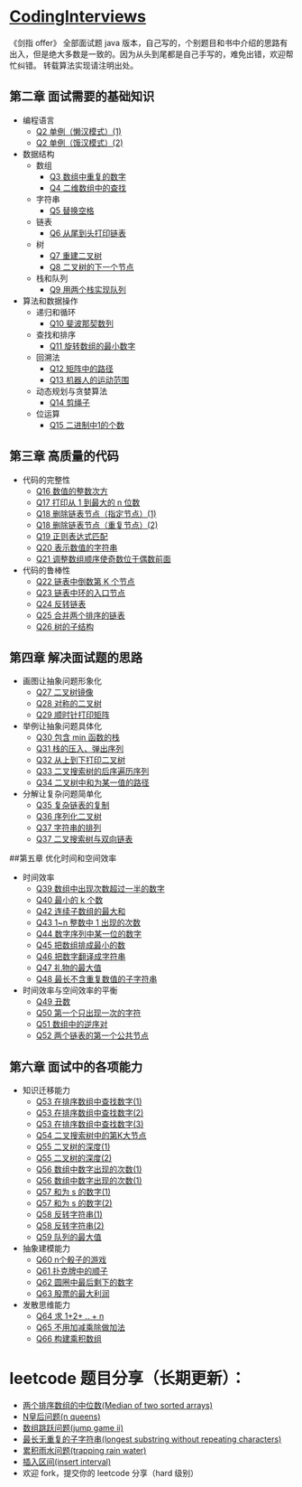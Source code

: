 # [CodingInterviews](https://github.com/flying1020/CodingInterviews)
《剑指 offer》 全部面试题 java 版本，自己写的，个别题目和书中介绍的思路有出入，但是绝大多数是一致的。因为从头到尾都是自己手写的，难免出错，欢迎帮忙纠错。
转载算法实现请注明出处。

## 第二章 面试需要的基础知识
- 编程语言
    - [Q2 单例（懒汉模式）(1)](https://github.com/flying1020/CodingInterviews/blob/master/src/test/java/chapter2/Q2_Singleton1.java)
    - [Q2 单例（饿汉模式）(2)](https://github.com/flying1020/CodingInterviews/blob/master/src/test/java/chapter2/Q2_Singleton2.java)
- 数据结构
    - 数组
        - [Q3 数组中重复的数字](https://github.com/flying1020/CodingInterviews/blob/master/src/test/java/chapter2/Q3_RepeatNumInArray.java)
        - [Q4 二维数组中的查找](https://github.com/flying1020/CodingInterviews/blob/master/src/test/java/chapter2/Q4_SearchInTwoDimensionArray.java)
    - 字符串
        - [Q5 替换空格](https://github.com/flying1020/CodingInterviews/blob/master/src/test/java/chapter2/Q5_ReplaceBlankInString.java)
    - 链表
        - [Q6 从尾到头打印链表](https://github.com/flying1020/CodingInterviews/blob/master/src/test/java/chapter2/Q6_PrintLinkedReverseOrder.java)
    - 树
        - [Q7 重建二叉树](https://github.com/flying1020/CodingInterviews/blob/master/src/test/java/chapter2/Q7_RebuildBinaryTree.java)
        - [Q8 二叉树的下一个节点](https://github.com/flying1020/CodingInterviews/blob/master/src/test/java/chapter2/Q8_FindNextNodeInTree.java)
    - 栈和队列
        - [Q9 用两个栈实现队列](https://github.com/flying1020/CodingInterviews/blob/master/src/test/java/chapter2/Q9_TowStackSimulateQueue.java)
- 算法和数据操作
    - 递归和循环  
        - [Q10 斐波那契数列](https://github.com/flying1020/CodingInterviews/blob/master/src/test/java/chapter2/Q10_Fibonacci.java)
    - 查找和排序
        - [Q11 旋转数组的最小数字](https://github.com/flying1020/CodingInterviews/blob/master/src/test/java/chapter2/Q11_FindMinimumInReversedArray.java)
    - 回溯法        
        - [Q12 矩阵中的路径](https://github.com/flying1020/CodingInterviews/blob/master/src/test/java/chapter2/Q12_PathInMatrix.java)
        - [Q13 机器人的运动范围](https://github.com/flying1020/CodingInterviews/blob/master/src/test/java/chapter2/Q13_RobotMove.java)
    - 动态规划与贪婪算法
        - [Q14 剪绳子](https://github.com/flying1020/CodingInterviews/blob/master/src/test/java/chapter2/Q14_CutString.java)
    - 位运算
        - [Q15 二进制中1的个数](https://github.com/flying1020/CodingInterviews/blob/master/src/test/java/chapter2/Q15_CountNumOfOneInBinaryNum.java)
## 第三章 高质量的代码
- 代码的完整性
    - [Q16 数值的整数次方](https://github.com/flying1020/CodingInterviews/blob/master/src/test/java/chapter3/Q16_Power.java)
    - [Q17 打印从 1 到最大的 n 位数](https://github.com/flying1020/CodingInterviews/blob/master/src/test/java/chapter3/Q17_PrintOneToMaxNum.java)
    - [Q18 删除链表节点（指定节点）(1)](https://github.com/flying1020/CodingInterviews/blob/master/src/test/java/chapter3/Q18_DelLinkedNodeInO1Spend.java)
    - [Q18 删除链表节点（重复节点）(2)](https://github.com/flying1020/CodingInterviews/blob/master/src/test/java/chapter3/Q18_DelRepeatLinkedNode.java)
    - [Q19 正则表达式匹配](https://github.com/flying1020/CodingInterviews/blob/master/src/test/java/chapter3/Q19_SimpleRegularExpression.java)
    - [Q20 表示数值的字符串](https://github.com/flying1020/CodingInterviews/blob/master/src/test/java/chapter3/Q20_CheckNumFormat.java)
    - [Q21 调整数组顺序使奇数位于偶数前面](https://github.com/flying1020/CodingInterviews/blob/master/src/test/java/chapter3/Q21_1_RegularizedOddBeforeEven.java)
- 代码的鲁棒性
    - [Q22 链表中倒数第 K 个节点](https://github.com/flying1020/CodingInterviews/blob/master/src/test/java/chapter3/Q22_TheLastKInLLinked.java)
    - [Q23 链表中环的入口节点](https://github.com/flying1020/CodingInterviews/blob/master/src/test/java/chapter3/Q23_EntranceOfCycleLinked.java)
    - [Q24 反转链表](https://github.com/flying1020/CodingInterviews/blob/master/src/test/java/chapter3/Q24_ReverseLinked.java)
    - [Q25 合并两个排序的链表](https://github.com/flying1020/CodingInterviews/blob/master/src/test/java/chapter3/Q25_MergeSortedLinked.java)
    - [Q26 树的子结构](https://github.com/flying1020/CodingInterviews/blob/master/src/test/java/chapter3/Q26_RecognizeSubTree.java)
## 第四章 解决面试题的思路
- 画图让抽象问题形象化
    - [Q27 二叉树镜像](https://github.com/flying1020/CodingInterviews/blob/master/src/test/java/chapter4/Q27_MirrorBinaryTree.java)
    - [Q28 对称的二叉树](https://github.com/flying1020/CodingInterviews/blob/master/src/test/java/chapter4/Q28_IfABinaryTreeIsMirroTree.java)
    - [Q29 顺时针打印矩阵](https://github.com/flying1020/CodingInterviews/blob/master/src/test/java/chapter4/Q29_PrintMatrixClockWise.java)
- 举例让抽象问题具体化
    - [Q30 包含 min 函数的栈](https://github.com/flying1020/CodingInterviews/blob/master/src/test/java/chapter4/Q30_StackWithMinimumFucntion.java)
    - [Q31 栈的压入、弹出序列](https://github.com/flying1020/CodingInterviews/blob/master/src/test/java/chapter4/Q31_SequenceOfStackPushAndPop.java)
    - [Q32 从上到下打印二叉树](https://github.com/flying1020/CodingInterviews/blob/master/src/test/java/chapter4/Q32_DFSBinaryTree.java)
    - [Q33 二叉搜索树的后序遍历序列](https://github.com/flying1020/CodingInterviews/blob/master/src/test/java/chapter4/Q33_IfASequenceCanBePostOrderOfASearchBinaryTree.java)
    - [Q34 二叉树中和为某一值的路径](https://github.com/flying1020/CodingInterviews/blob/master/src/test/java/chapter4/Q34_SpecifiedPathInBinaryTree.java)
- 分解让复杂问题简单化
    - [Q35 复杂链表的复制](https://github.com/flying1020/CodingInterviews/blob/master/src/test/java/chapter4/Q35_CopyComplexLinked.java)
    - [Q36 序列化二叉树](https://github.com/flying1020/CodingInterviews/blob/master/src/test/java/chapter4/Q36_SerializeAndDeserializeBinaryTree.java)
    - [Q37 字符串的排列](https://github.com/flying1020/CodingInterviews/blob/master/src/test/java/chapter4/Q37_PermutationsOfString.java)
    - [Q37 二叉搜索树与双向链表](https://github.com/flying1020/CodingInterviews/blob/master/src/test/java/chapter4/Q38_ConvertSearchBinaryTreeToTowWayLinked.java)

##第五章 优化时间和空间效率
- 时间效率
    - [Q39 数组中出现次数超过一半的数字](https://github.com/flying1020/CodingInterviews/blob/master/src/test/java/chapter5/Q39_MoreThanHalfInArray.java)
    - [Q40 最小的 k 个数](https://github.com/flying1020/CodingInterviews/blob/master/src/test/java/chapter5/Q40_FirstKInArray.java)
    - [Q42 连续子数组的最大和](https://github.com/flying1020/CodingInterviews/blob/master/src/test/java/chapter5/Q42_MaxSubSequence.java)
    - [Q43 1~n 整数中 1 出现的次数](https://github.com/flying1020/CodingInterviews/blob/master/src/test/java/chapter5/Q43_SumOfOne.java)
    - [Q44 数字序列中某一位的数字](https://github.com/flying1020/CodingInterviews/blob/master/src/test/java/chapter5/Q44_NumWhichIndexIsN.java)
    - [Q45 把数组排成最小的数 ](https://github.com/flying1020/CodingInterviews/blob/master/src/test/java/chapter5/Q45_MinimumNum.java)
    - [Q46 把数字翻译成字符串](https://github.com/flying1020/CodingInterviews/blob/master/src/test/java/chapter5/Q46_ConvertNumToString.java)
    - [Q47 礼物的最大值](https://github.com/flying1020/CodingInterviews/blob/master/src/test/java/chapter5/Q47_MaxVauleOfGift.java)
    - [Q48 最长不含重复数值的子字符串](https://github.com/flying1020/CodingInterviews/blob/master/src/test/java/chapter5/Q48_MaxSubStringWithoutRepeat.java)
- 时间效率与空间效率的平衡
    - [Q49 丑数](https://github.com/flying1020/CodingInterviews/blob/master/src/test/java/chapter5/Q49_UglyNumber.java)
    - [Q50 第一个只出现一次的字符](https://github.com/flying1020/CodingInterviews/blob/master/src/test/java/chapter5/Q50_FistAtMostOnceCharacter.java)
    - [Q51 数组中的逆序对](https://github.com/flying1020/CodingInterviews/blob/master/src/test/java/chapter5/Q51_ReverseOrderPairInArray.java)
    - [Q52 两个链表的第一个公共节点](https://github.com/flying1020/CodingInterviews/blob/master/src/test/java/chapter5/Q52_FirstConfluence.java)
## 第六章 面试中的各项能力
- 知识迁移能力
    - [Q53 在排序数组中查找数字(1)](https://github.com/flying1020/CodingInterviews/blob/master/src/test/java/chapter6/Q53_1_CountTimesOfNumInSortedArray.java)
    - [Q53 在排序数组中查找数字(2)](https://github.com/flying1020/CodingInterviews/blob/master/src/test/java/chapter6/Q53_2_AbsentNumber.java)
    - [Q53 在排序数组中查找数字(3)](https://github.com/flying1020/CodingInterviews/blob/master/src/test/java/chapter6/Q53_3_NumWhichEqualsIndexOfItSelf.java)
    - [Q54 二叉搜索树中的第K大节点](https://github.com/flying1020/CodingInterviews/blob/master/src/test/java/chapter6/Q54_TheFirstKInBinarySearchTree.java)
    - [Q55 二叉树的深度(1)](https://github.com/flying1020/CodingInterviews/blob/master/src/test/java/chapter6/Q55_1_DepthOfBinaryTree.java)
    - [Q55 二叉树的深度(2)](https://github.com/flying1020/CodingInterviews/blob/master/src/test/java/chapter6/Q55_2_RecognizeBalanceTree.java)
    - [Q56 数组中数字出现的次数(1)](https://github.com/flying1020/CodingInterviews/blob/master/src/test/java/chapter6/Q56_1_FindTowNumWhichAppearOnce.java)
    - [Q56 数组中数字出现的次数(1)](https://github.com/flying1020/CodingInterviews/blob/master/src/test/java/chapter6/Q56_2_FindNumWhichAppearOnce.java)
    - [Q57 和为 s 的数字(1)](https://github.com/flying1020/CodingInterviews/blob/master/src/test/java/chapter6/Q57_1_FindTowNumWhichSumIsSpeNum.java)
    - [Q57 和为 s 的数字(2)](https://github.com/flying1020/CodingInterviews/blob/master/src/test/java/chapter6/Q57_2_FindTowNumWhichSumIsSpeNum.java)
    - [Q58 反转字符串(1)](https://github.com/flying1020/CodingInterviews/blob/master/src/test/java/chapter6/Q58_1_ReverseWord.java)
    - [Q58 反转字符串(2)](https://github.com/flying1020/CodingInterviews/blob/master/src/test/java/chapter6/Q58_2_ReverseWord.java)
    - [Q59 队列的最大值](https://github.com/flying1020/CodingInterviews/blob/master/src/test/java/chapter6/Q59_1_MaxValueInQueue.java)
- 抽象建模能力    
    - [Q60 n个骰子的游戏](https://github.com/flying1020/CodingInterviews/blob/master/src/test/java/chapter6/Q60_SumOfDices.java)
    - [Q61 扑克牌中的顺子](https://github.com/flying1020/CodingInterviews/blob/master/src/test/java/chapter6/Q61_10JQKAInPoker.java)
    - [Q62 圆圈中最后剩下的数字](https://github.com/flying1020/CodingInterviews/blob/master/src/test/java/chapter6/Q62_JosephusCycle.java)
    - [Q63 股票的最大利润](https://github.com/flying1020/CodingInterviews/blob/master/src/test/java/chapter6/Q63_MaxInteresting.java)
- 发散思维能力    
    - [Q64 求 1+2+ .. + n](https://github.com/flying1020/CodingInterviews/blob/master/src/test/java/chapter6/Q64_Accumulator.java)
    - [Q65 不用加减乘除做加法](https://github.com/flying1020/CodingInterviews/blob/master/src/test/java/chapter6/Q65_AddOperatorWithMathOperator.java)
    - [Q66 构建乘积数组](https://github.com/flying1020/CodingInterviews/blob/master/src/test/java/chapter6/Q66_BuildMulArray.java)

# leetcode 题目分享（长期更新）：
- [两个排序数组的中位数(Median of two sorted arrays)](https://github.com/flying1020/CodingInterviews/blob/master/src/test/java/leetcode/MedianSortedArrays.java)
- [N皇后问题(n queens)](https://github.com/flying1020/CodingInterviews/blob/master/src/test/java/leetcode/NQueens.java)
- [数组跳跃问题(jump game ii)](https://github.com/flying1020/CodingInterviews/blob/master/src/test/java/leetcode/JumpGame.java)
- [最长无重复的子字符串(longest substring without repeating characters)](https://github.com/flying1020/CodingInterviews/blob/master/src/test/java/leetcode/LongestSubstringWithoutRepeatingCharacters.java)
- [累积雨水问题(trapping rain water)](https://github.com/flying1020/CodingInterviews/blob/master/src/test/java/leetcode/TrappingRainWater.java)
- [插入区间(insert interval)](https://github.com/flying1020/CodingInterviews/blob/master/src/test/java/leetcode/InsertInterval.java)
- 欢迎 fork，提交你的 leetcode 分享（hard 级别）
